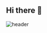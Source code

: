 ## Hi there 👋

![header](https://capsule-render.vercel.app/api?type=cylinder&color=auto&height=300&section=header&text=HELLO%20render&fontSize=90)
